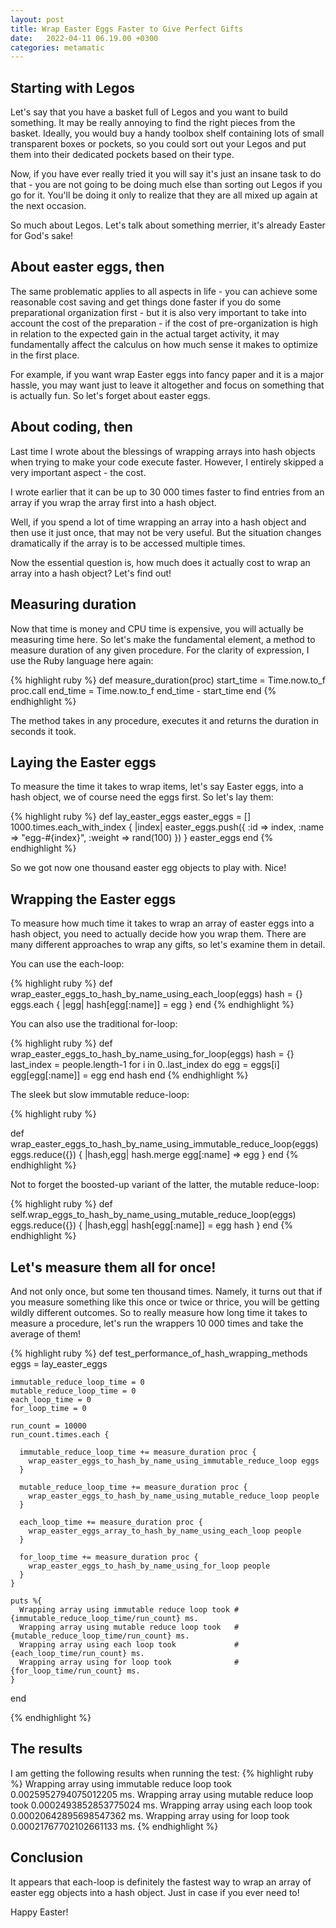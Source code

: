 ```yaml
---
layout: post
title: Wrap Easter Eggs Faster to Give Perfect Gifts 
date:   2022-04-11 06.19.00 +0300
categories: metamatic
---
```


## Starting with Legos 

Let's say that you have a basket full of Legos and you want to
build something. It may be really annoying to find the right pieces
from the basket. Ideally, you would buy a handy toolbox shelf
containing lots of small transparent boxes or pockets, 
so you could sort out your Legos and put them into their
dedicated pockets based on their type.

Now, if you have ever really tried it you will say it's just
an insane task to do that - you are not going to be doing
much else than sorting out Legos if you go for it. You'll be doing it
only to realize that they are all mixed up again at the next occasion.

So much about Legos. Let's talk about something merrier, 
it's already Easter for God's sake!

## About easter eggs, then

The same problematic applies to all aspects in life - 
you can achieve some reasonable cost saving and get things done
faster if you do some preparational organization first - but it is also very
important to take into account the cost of the preparation -
if the cost of pre-organization is high in relation to the expected gain
in the actual target activity, it may fundamentally affect the calculus
on how much sense it makes to optimize in the first place.

For example, if you want wrap Easter eggs into fancy paper and it is a
major hassle, you may want just to leave it altogether and focus on something that
is actually fun. So let's forget about easter eggs.

## About coding, then

Last time I wrote about the blessings of wrapping arrays into 
hash objects when trying to make your code execute faster. However,
I entirely skipped a very important aspect - the cost.

I wrote earlier that it can be up to 30 000 times faster to find entries
from an array if you wrap the array first into a hash object.

Well, if you spend a lot of time wrapping an array into a hash object
and then use it just once, that may not be very useful. But the situation
changes dramatically if the array is to be accessed multiple times.
 
Now the essential question is, how much does it actually cost to wrap an array into 
a hash object? Let's find out!

## Measuring duration

Now that time is money and CPU time is expensive, you will actually
be measuring time here. So let's make the fundamental element,
a method to measure duration of any given procedure. For the clarity
of expression, I use the Ruby language here again:

{% highlight ruby %}
  def measure_duration(proc)
    start_time = Time.now.to_f
    proc.call
    end_time = Time.now.to_f
    end_time - start_time
  end
{% endhighlight %}

The method takes in any procedure, executes it and returns the 
duration in seconds it took.

## Laying the Easter eggs

To measure the time it takes to wrap items, let's say Easter eggs,
into a hash object, we of course need the eggs first.
So let's lay them:

{% highlight ruby %}
  def lay_easter_eggs
     easter_eggs = []
     1000.times.each_with_index { |index|
      easter_eggs.push({
        :id => index,
        :name => "egg-#{index}",
        :weight => rand(100)
      })
     }
     easter_eggs
  end
{% endhighlight %}

So we got now one thousand easter egg objects to play with. Nice!

## Wrapping the Easter eggs

To measure how much time it takes to wrap an array of easter eggs
into a hash object, you need to actually decide how you wrap them.
There are many different approaches to wrap any gifts, 
so let's examine them in detail. 

You can use the each-loop:

{% highlight ruby %}
  def wrap_easter_eggs_to_hash_by_name_using_each_loop(eggs)
      hash = {}
      eggs.each { |egg|
        hash[egg[:name]] = egg
      }
  end
{% endhighlight %}

You can also use the traditional for-loop:

{% highlight ruby %}
  def wrap_easter_eggs_to_hash_by_name_using_for_loop(eggs)
    hash = {}
    last_index = people.length-1
    for i in 0..last_index do 
      egg = eggs[i]
      egg[egg[:name]] = egg
    end
    hash
end
{% endhighlight %}

The sleek but slow immutable reduce-loop:

{% highlight ruby %}

  def wrap_easter_eggs_to_hash_by_name_using_immutable_reduce_loop(eggs)
    eggs.reduce({}) { |hash,egg|
      hash.merge egg[:name] => egg
    }
  end
{% endhighlight %}

Not to forget the boosted-up variant of the latter, the mutable reduce-loop:

{% highlight ruby %}
  def self.wrap_eggs_to_hash_by_name_using_mutable_reduce_loop(eggs)
    eggs.reduce({}) { |hash,egg|
      hash[egg[:name]] = egg
      hash
    }
  end
{% endhighlight %}

## Let's measure them all for once!

And not only once, but some ten thousand times. Namely,
it turns out that if you measure something like this once or twice or thrice,
you will be getting wildly different outcomes. So to really
measure how long time it takes to measure a procedure, let's run the 
wrappers 10 000 times and take the average of them!

{% highlight ruby %}
def test_performance_of_hash_wrapping_methods
    eggs = lay_easter_eggs

    immutable_reduce_loop_time = 0
    mutable_reduce_loop_time = 0
    each_loop_time = 0
    for_loop_time = 0
    
    run_count = 10000
    run_count.times.each {
    
      immutable_reduce_loop_time += measure_duration proc {
        wrap_easter_eggs_to_hash_by_name_using_immutable_reduce_loop eggs
      }
      
      mutable_reduce_loop_time += measure_duration proc {
        wrap_easter_eggs_to_hash_by_name_using_mutable_reduce_loop people
      }
    
      each_loop_time += measure_duration proc {
        wrap_easter_eggs_array_to_hash_by_name_using_each_loop people
      }
      
      for_loop_time += measure_duration proc {
        wrap_easter_eggs_to_hash_by_name_using_for_loop people
      }
    }
    
    puts %{
      Wrapping array using immutable reduce loop took #{immutable_reduce_loop_time/run_count} ms.
      Wrapping array using mutable reduce loop took   #{mutable_reduce_loop_time/run_count} ms.
      Wrapping array using each loop took             #{each_loop_time/run_count} ms.
      Wrapping array using for loop took              #{for_loop_time/run_count} ms.
    }
end

{% endhighlight %}

## The results

I am getting the following results when running the test:
{% highlight ruby %}
  Wrapping array using immutable reduce loop took 0.0025952794075012205 ms.
  Wrapping array using mutable reduce loop took   0.0002493852853775024 ms.
  Wrapping array using each loop took             0.00020642895698547362 ms.
  Wrapping array using for loop took              0.00021767702102661133 ms.
{% endhighlight %}

## Conclusion

It appears that each-loop is definitely the fastest way to wrap an array of
easter egg objects into a hash object. Just in case if you ever need to!

Happy Easter!
